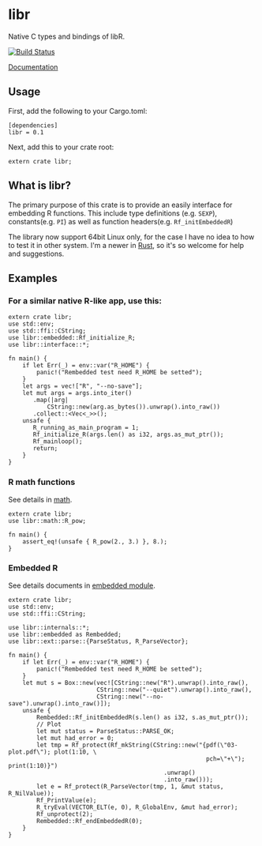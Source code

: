 libr
====

Native C types and bindings of libR.

[![Build Status](https://travis-ci.org/zisten/libr.rs.svg?branch=master)](https://travis-ci.org/zisten/libr.rs)

[Documentation](http://zisten.github.io/libr.rs/doc/libr/index)

## Usage

First, add the following to your Cargo.toml:

```lang=toml
[dependencies]
libr = 0.1
```

Next, add this to your crate root:

```
extern crate libr;
```

## What is libr?

The primary purpose of this crate is to provide an easily
interface for embedding R functions. This include type
definitions (e.g. `SEXP`), constants(e.g. `PI`) as well as
function headers(e.g. `Rf_initEmbeddedR`)

The library now support 64bit Linux only, for the case
I have no idea to how to test it in other system. I'm
a newer in [Rust](http://rust-lang.org), so it's so welcome
for help and suggestions.

## Examples

### For a similar native R-like app, use this:

```
extern crate libr;
use std::env;
use std::ffi::CString;
use libr::embedded::Rf_initialize_R;
use libr::interface::*;

fn main() {
    if let Err(_) = env::var("R_HOME") {
        panic!("Rembedded test need R_HOME be setted");
    }
    let args = vec!["R", "--no-save"];
    let mut args = args.into_iter()
       .map(|arg|
           CString::new(arg.as_bytes()).unwrap().into_raw())
       .collect::<Vec<_>>();
    unsafe {
       R_running_as_main_program = 1;
       Rf_initialize_R(args.len() as i32, args.as_mut_ptr());
       Rf_mainloop();
       return;
    }
}
```

### R math functions

See details in [math](math/index.html).

```
extern crate libr;
use libr::math::R_pow;

fn main() {
    assert_eq!(unsafe { R_pow(2., 3.) }, 8.);
}
```

### Embedded R

See details documents in [embedded module](embedded/index.html).

```
extern crate libr;
use std::env;
use std::ffi::CString;

use libr::internals::*;
use libr::embedded as Rembedded;
use libr::ext::parse::{ParseStatus, R_ParseVector};

fn main() {
    if let Err(_) = env::var("R_HOME") {
        panic!("Rembedded test need R_HOME be setted");
    }
    let mut s = Box::new(vec![CString::new("R").unwrap().into_raw(),
                         CString::new("--quiet").unwrap().into_raw(),
                         CString::new("--no-save").unwrap().into_raw()]);
    unsafe {
        Rembedded::Rf_initEmbeddedR(s.len() as i32, s.as_mut_ptr());
        // Plot
        let mut status = ParseStatus::PARSE_OK;
        let mut had_error = 0;
        let tmp = Rf_protect(Rf_mkString(CString::new("{pdf(\"03-plot.pdf\"); plot(1:10, \
                                                        pch=\"+\"); print(1:10)}")
                                            .unwrap()
                                            .into_raw()));
        let e = Rf_protect(R_ParseVector(tmp, 1, &mut status, R_NilValue));
        Rf_PrintValue(e);
        R_tryEval(VECTOR_ELT(e, 0), R_GlobalEnv, &mut had_error);
        Rf_unprotect(2);
        Rembedded::Rf_endEmbeddedR(0);
    }
}
```
